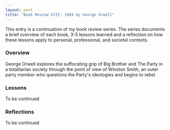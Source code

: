 ```yaml
---
layout: post
title: "Book Review XIII: 1984 by George Orwell"
---
```


This entry is a continuation of my book review series. 
The series documents a brief overview of each book, 
3-5 lessons learned and a reflection on how these lessons apply to
personal, professional, and societal contexts.

### Overview
George Orwell explores the suffocating grip of Big Brother and The Party in a totalitarian society through the point of view of Winston Smith, an outer party member who questions the Party's ideologies and begins to rebel. 

### Lessons
To be continued

### Reflections
To be continued

